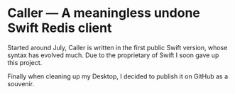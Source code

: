 # Caller — A meaningless undone Swift Redis client

Started around July, Caller is written in the first public Swift version, whose syntax has evolved much. Due to the proprietary of Swift I soon gave up this project.

Finally when cleaning up my Desktop, I decided to publish it on GitHub as a souvenir.